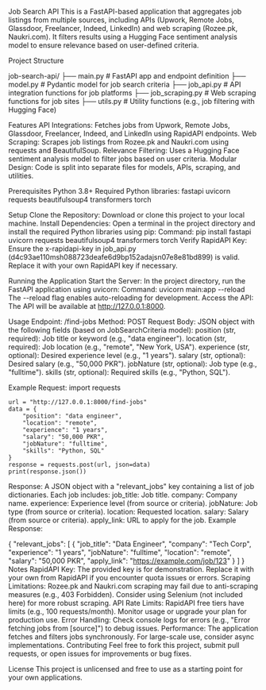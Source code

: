 Job Search API
This is a FastAPI-based application that aggregates job listings from multiple sources, including APIs (Upwork, Remote Jobs, Glassdoor, Freelancer, Indeed, LinkedIn) and web scraping (Rozee.pk, Naukri.com). It filters results using a Hugging Face sentiment analysis model to ensure relevance based on user-defined criteria.

Project Structure

job-search-api/
├── main.py          # FastAPI app and endpoint definition
├── model.py         # Pydantic model for job search criteria
├── job_api.py       # API integration functions for job platforms
├── job_scraping.py  # Web scraping functions for job sites
├── utils.py         # Utility functions (e.g., job filtering with Hugging Face)

Features
API Integrations: Fetches jobs from Upwork, Remote Jobs, Glassdoor, Freelancer, Indeed, and LinkedIn using RapidAPI endpoints.
Web Scraping: Scrapes job listings from Rozee.pk and Naukri.com using requests and BeautifulSoup.
Relevance Filtering: Uses a Hugging Face sentiment analysis model to filter jobs based on user criteria.
Modular Design: Code is split into separate files for models, APIs, scraping, and utilities.

Prerequisites
Python 3.8+
Required Python libraries:
fastapi
uvicorn
requests
beautifulsoup4
transformers
torch


Setup
  Clone the Repository:
    Download or clone this project to your local machine.
  Install Dependencies:
    Open a terminal in the project directory and install the required Python libraries using pip:
      Command: pip install fastapi uvicorn requests beautifulsoup4 transformers torch
  Verify RapidAPI Key:
    Ensure the x-rapidapi-key in job_api.py (d4c93ae110msh088723deafe6d9bp152adajsn07e8e81bd899) is valid. Replace it with your own RapidAPI key if necessary.

Running the Application
  Start the Server:
    In the project directory, run the FastAPI application using uvicorn:
      Command: uvicorn main:app --reload
    The --reload flag enables auto-reloading for development.
  Access the API:
    The API will be available at http://127.0.0.1:8000.

Usage
Endpoint: /find-jobs
Method: POST
Request Body: JSON object with the following fields (based on JobSearchCriteria model):
  position (str, required): Job title or keyword (e.g., "data engineer").
  location (str, required): Job location (e.g., "remote", "New York, USA").
  experience (str, optional): Desired experience level (e.g., "1 years").
  salary (str, optional): Desired salary (e.g., "50,000 PKR").
  jobNature (str, optional): Job type (e.g., "fulltime").
  skills (str, optional): Required skills (e.g., "Python, SQL").

Example Request:
    import requests

    url = "http://127.0.0.1:8000/find-jobs"
    data = {
        "position": "data engineer",
        "location": "remote",
        "experience": "1 years",
        "salary": "50,000 PKR",
        "jobNature": "fulltime",
        "skills": "Python, SQL"
    }
    response = requests.post(url, json=data)
    print(response.json())

Response:
A JSON object with a "relevant_jobs" key containing a list of job dictionaries.
Each job includes:
job_title: Job title.
company: Company name.
experience: Experience level (from source or criteria).
jobNature: Job type (from source or criteria).
location: Requested location.
salary: Salary (from source or criteria).
apply_link: URL to apply for the job.
Example Response:

  {
      "relevant_jobs": [
          {
              "job_title": "Data Engineer",
              "company": "Tech Corp",
              "experience": "1 years",
              "jobNature": "fulltime",
              "location": "remote",
              "salary": "50,000 PKR",
              "apply_link": "https://example.com/job/123"
          }
      ]
  }
Notes
RapidAPI Key: The provided key is for demonstration. Replace it with your own from RapidAPI if you encounter quota issues or errors.
Scraping Limitations: Rozee.pk and Naukri.com scraping may fail due to anti-scraping measures (e.g., 403 Forbidden). Consider using Selenium (not included here) for more robust scraping.
API Rate Limits: RapidAPI free tiers have limits (e.g., 100 requests/month). Monitor usage or upgrade your plan for production use.
Error Handling: Check console logs for errors (e.g., "Error fetching jobs from [source]") to debug issues.
Performance: The application fetches and filters jobs synchronously. For large-scale use, consider async implementations.
Contributing
Feel free to fork this project, submit pull requests, or open issues for improvements or bug fixes.

License
This project is unlicensed and free to use as a starting point for your own applications.
